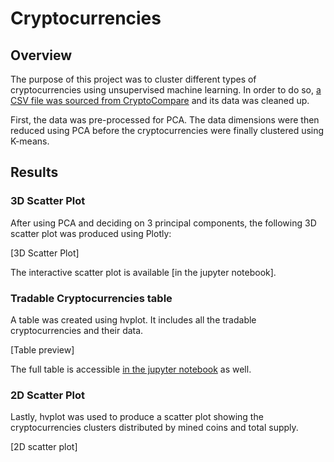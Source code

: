 # Cryptocurrencies

## Overview

The purpose of this project was to cluster different types of cryptocurrencies using unsupervised machine learning.
In order to do so, [a CSV file was sourced from CryptoCompare](https://min-api.cryptocompare.com/data/all/coinlist) and its data was cleaned up.

First, the data was pre-processed for PCA. The data dimensions were then reduced using PCA before the cryptocurrencies were finally clustered using K-means.

## Results

### 3D Scatter Plot

After using PCA and deciding on 3 principal components, the following 3D scatter plot was produced using Plotly:

[3D Scatter Plot]

The interactive scatter plot is available [in the jupyter notebook].

### Tradable Cryptocurrencies table

A table was created using hvplot. It includes all the tradable cryptocurrencies and their data.

[Table preview]

The full table is accessible [in the jupyter notebook]() as well.

### 2D Scatter Plot

Lastly, hvplot was used to produce a scatter plot showing the cryptocurrencies clusters distributed by mined coins and total supply.

[2D scatter plot]
